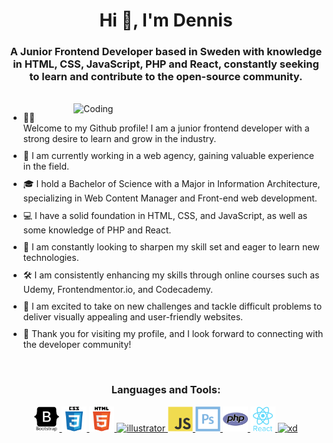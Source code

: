 <h1 align="center">Hi 👋, I'm Dennis</h1>
<h3 align="center">A Junior Frontend Developer based in Sweden with knowledge in HTML, CSS, JavaScript, PHP and React, constantly seeking to learn and contribute to the open-source community.</h3>
<br>

<img align="right" alt="Coding" width="400" src="https://camo.githubusercontent.com/cae12fddd9d6982901d82580bdf321d81fb299141098ca1c2d4891870827bf17/68747470733a2f2f6d69726f2e6d656469756d2e636f6d2f6d61782f313336302f302a37513379765349765f7430696f4a2d5a2e676966">
<ul>
    <li style="text-align:left; margin-bottom: 10px;">🖖🏻 Welcome to my Github profile! I am a junior frontend developer with a strong desire to learn and grow in the industry.</li>
    <li style="text-align:left; margin-bottom: 10px;">💼 I am currently working in a web agency, gaining valuable experience in the field.</li>
    <li style="text-align:left; margin-bottom: 10px;">🎓 I hold a Bachelor of Science with a Major in Information Architecture, specializing in Web Content Manager and Front-end web development.</li>
    <li style="text-align:left; margin-bottom: 10px;">💻 I have a solid foundation in HTML, CSS, and JavaScript, as well as some knowledge of PHP and React.</li>
    <li style="text-align:left; margin-bottom: 10px;">🔪 I am constantly looking to sharpen my skill set and eager to learn new technologies.</li>
    <li style="text-align:left; margin-bottom: 10px;">🛠️ I am consistently enhancing my skills through online courses such as Udemy, Frontendmentor.io, and Codecademy.</li>
    <li style="text-align:left; margin-bottom: 10px;">🚀 I am excited to take on new challenges and tackle difficult problems to deliver visually appealing and user-friendly websites.</li>
    <li style="text-align:left; margin-bottom: 10px;">🤝 Thank you for visiting my profile, and I look forward to connecting with the developer community!</li>
</ul>



<br>

<h3 align="center">Languages and Tools:</h3>
<p align="center"> <a href="https://getbootstrap.com" target="_blank" rel="noreferrer"> <img src="https://raw.githubusercontent.com/devicons/devicon/master/icons/bootstrap/bootstrap-plain-wordmark.svg" alt="bootstrap" width="40" height="40"/> </a> <a href="https://www.w3schools.com/css/" target="_blank" rel="noreferrer"> <img src="https://raw.githubusercontent.com/devicons/devicon/master/icons/css3/css3-original-wordmark.svg" alt="css3" width="40" height="40"/> </a> <a href="https://www.w3.org/html/" target="_blank" rel="noreferrer"> <img src="https://raw.githubusercontent.com/devicons/devicon/master/icons/html5/html5-original-wordmark.svg" alt="html5" width="40" height="40"/> </a> <a href="https://www.adobe.com/in/products/illustrator.html" target="_blank" rel="noreferrer"> <img src="https://www.vectorlogo.zone/logos/adobe_illustrator/adobe_illustrator-icon.svg" alt="illustrator" width="40" height="40"/> </a> <a href="https://developer.mozilla.org/en-US/docs/Web/JavaScript" target="_blank" rel="noreferrer"> <img src="https://raw.githubusercontent.com/devicons/devicon/master/icons/javascript/javascript-original.svg" alt="javascript" width="40" height="40"/> </a> <a href="https://www.photoshop.com/en" target="_blank" rel="noreferrer"> <img src="https://raw.githubusercontent.com/devicons/devicon/master/icons/photoshop/photoshop-line.svg" alt="photoshop" width="40" height="40"/> </a> <a href="https://www.php.net" target="_blank" rel="noreferrer"> <img src="https://raw.githubusercontent.com/devicons/devicon/master/icons/php/php-original.svg" alt="php" width="40" height="40"/> </a> <a href="https://reactjs.org/" target="_blank" rel="noreferrer"> <img src="https://raw.githubusercontent.com/devicons/devicon/master/icons/react/react-original-wordmark.svg" alt="react" width="40" height="40"/> </a> <a href="https://www.adobe.com/products/xd.html" target="_blank" rel="noreferrer"> <img src="https://cdn.worldvectorlogo.com/logos/adobe-xd.svg" alt="xd" width="40" height="40"/> </a> </p>
